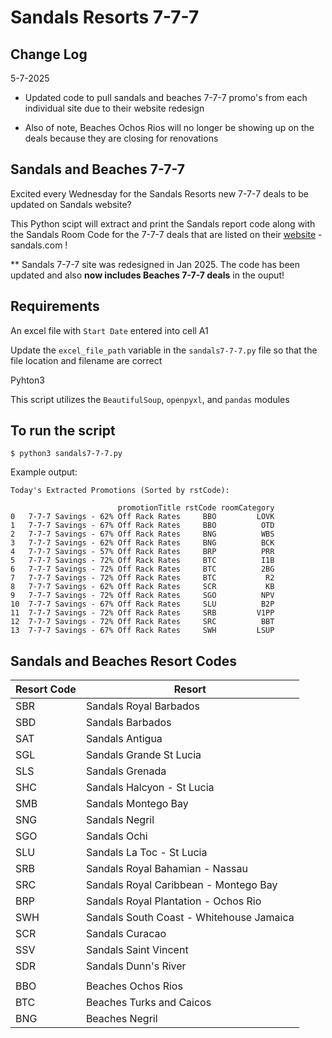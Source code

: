 # Sandals Resorts 7-7-7

## Change Log

5-7-2025 

- Updated code to pull sandals and beaches 7-7-7 promo's from each individual site due to their website redesign

- Also of note, Beaches Ochos Rios will no longer be showing up on the deals because they are closing for renovations

## Sandals and Beaches 7-7-7

Excited every Wednesday for the Sandals Resorts new 7-7-7 deals to be updated on Sandals website?

This Python scipt will extract and print the Sandals report code along with the Sandals Room Code for the 7-7-7 deals that are listed on their [website](https://www.sandals.com/specials/suite-deals/) - sandals.com !

** Sandals 7-7-7 site was redesigned in Jan 2025.  The code has been updated and also **now includes Beaches 7-7-7 deals** in the ouput!

## Requirements

An excel file with `Start Date` entered into cell A1 

Update the `excel_file_path` variable in the `sandals7-7-7.py` file so that the file location and filename are correct

Pyhton3

This script utilizes the `BeautifulSoup`, `openpyxl`, and `pandas` modules

## To run the script

```
$ python3 sandals7-7-7.py
```
Example output:

```
Today's Extracted Promotions (Sorted by rstCode):

                        promotionTitle rstCode roomCategory
0   7-7-7 Savings - 62% Off Rack Rates     BBO         LOVK
1   7-7-7 Savings - 67% Off Rack Rates     BBO          OTD
2   7-7-7 Savings - 67% Off Rack Rates     BNG          WBS
3   7-7-7 Savings - 62% Off Rack Rates     BNG          BCK
4   7-7-7 Savings - 57% Off Rack Rates     BRP          PRR
5   7-7-7 Savings - 72% Off Rack Rates     BTC          I1B
6   7-7-7 Savings - 72% Off Rack Rates     BTC          2BG
7   7-7-7 Savings - 72% Off Rack Rates     BTC           R2
8   7-7-7 Savings - 62% Off Rack Rates     SCR           KB
9   7-7-7 Savings - 72% Off Rack Rates     SGO          NPV
10  7-7-7 Savings - 67% Off Rack Rates     SLU          B2P
11  7-7-7 Savings - 72% Off Rack Rates     SRB         V1PP
12  7-7-7 Savings - 72% Off Rack Rates     SRC          BBT
13  7-7-7 Savings - 67% Off Rack Rates     SWH         LSUP
```

## Sandals and Beaches Resort Codes

| Resort Code   | Resort |
| ------------- | ------ |
|SBR            | Sandals Royal Barbados |
|SBD            | Sandals Barbados |
|SAT            | Sandals Antigua |
|SGL            | Sandals Grande St Lucia |
|SLS            | Sandals Grenada |
|SHC            | Sandals Halcyon - St Lucia |
|SMB            | Sandals Montego Bay |
|SNG            | Sandals Negril |
|SGO            | Sandals Ochi |
|SLU            | Sandals La Toc - St Lucia |
|SRB            | Sandals Royal Bahamian - Nassau |
|SRC            | Sandals Royal Caribbean - Montego Bay |
|BRP            | Sandals Royal Plantation - Ochos Rio |
|SWH            | Sandals South Coast - Whitehouse Jamaica |
|SCR            | Sandals Curacao |
|SSV            | Sandals Saint Vincent |
|SDR            | Sandals Dunn's River |
|               |                       |
|BBO            | Beaches Ochos Rios |
|BTC            | Beaches Turks and Caicos |
|BNG            | Beaches Negril |